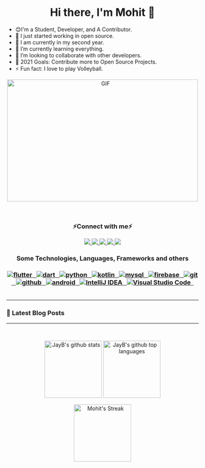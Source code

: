 # <h1 align="center">Hi there, I'm Mohit 👋</h1>

- 😊I'm a Student, Developer, and A Contributor.
- 🔭 I just started working in open source.
- 🏫 I am currently in my second year.
- 🌱 I’m currently learning everything.
- 👯 I’m looking to collaborate with other developers.
- 🥅 2021 Goals: Contribute more to Open Source Projects.
- ⚡ Fun fact: I love to play Volleyball.

<p align="center">
 <img align="centre" alt="GIF" src="https://github.com/abhisheknaiidu/abhisheknaiidu/blob/master/code.gif?raw=true" width="500" height="320" />
</p>
<br>


<!-- <h3 align="center">Connect with me</h3>

<p align="center">
   <a href="https://www.linkedin.com/in/msaini0r/">
		<img src="https://img.shields.io/badge/Linkedin-2088FF?&style=for-the-badge&logo=linkedin&logoColor=white" />
	</a>
	<a href="mailto:msaini0r@gmail.com">
		<img src="https://img.shields.io/badge/Gmail-D14836?style=for-the-badge&logo=gmail&logoColor=white" />
	</a>
  	<a href="https://twitter.com/msaini0r">
		<img src="https://img.shields.io/badge/Twitter-00cbe6?style=for-the-badge&logo=twitter&logoColor=white" />
	</a> -->
<!-- 	
</p> -->

<h3 align="center">⚡Connect with me⚡</h3>

<p align="center">
   <a href="https://www.linkedin.com/in/msaini0r/">
		<img src="https://img.shields.io/badge/Linkedin-2088FF?&style=for-the-badge&logo=linkedin&logoColor=white" />
	</a>
  	<a href="https://twitter.com/msaini0r">
		<img src="https://img.shields.io/badge/Twitter-00cbe6?style=for-the-badge&logo=twitter&logoColor=white" />
	</a>
	<a href="mailto:msaini0r@gmail.com">
		<img src="https://img.shields.io/badge/Gmail-D14836?style=for-the-badge&logo=gmail&logoColor=white" />
	</a>
	<a href="https://www.instagram.com/msaini0r/">
		<img src="https://img.shields.io/badge/Instagram-E4405F?style=for-the-badge&logo=instagram&logoColor=white" />
	</a>
	<a href="https://www.facebook.com/msaini0r/">
		<img src="https://img.shields.io/badge/Facebook-1877F2?style=for-the-badge&logo=facebook&logoColor=white" />
	</a>
</p>

<h3 align="center">Some Technologies, Languages, Frameworks and others<h3/>
  
<p align="center">
	<a href="https://flutter.dev/">
	   <img src="https://img.shields.io/badge/Flutter-02569B?style=for-the-badge&logo=flutter&logoColor=white" alt="flutter" />&nbsp;&nbsp;
	</a>
	<a href="https://dart.dev/">
	   <img src="https://img.shields.io/badge/Dart-0175C2?style=for-the-badge&logo=dart&logoColor=white" alt="dart"/>&nbsp;&nbsp;
	</a>
	<a href="https://www.python.org/">
	   <img src="https://img.shields.io/badge/Python-14354C?style=for-the-badge&logo=python&logoColor=white" alt="python" />&nbsp;&nbsp;
	</a>
    <a href="https://kotlinlang.org/">
	   <img src="https://img.shields.io/badge/Kotlin-0095D5?&style=for-the-badge&logo=kotlin&logoColor=white" alt="kotlin" />&nbsp;&nbsp;
	</a>
	<a href="https://www.mysql.com/">
	   <img src="https://img.shields.io/badge/MySQL-00000F?style=for-the-badge&logo=mysql&logoColor=white" alt="mysql" />&nbsp;&nbsp;
	</a>
	<a href="https://firebase.google.com/">
	   <img src="https://img.shields.io/badge/Firebase-ffca28?style=for-the-badge&logo=firebase&logoColor=black" alt="firebase" />&nbsp;&nbsp;
	</a>
	<a href="https://git-scm.com/">
	   <img src="https://img.shields.io/badge/git-F05032?style=for-the-badge&logo=git&logoColor=white" alt="git" />&nbsp;&nbsp;
	</a>
    <a href="https://github.com/">
    <img src="https://img.shields.io/badge/GitHub-100000?style=for-the-badge&logo=github&logoColor=white" alt="github" />&nbsp;&nbsp;
    </a>
    <a href="https://www.android.com/intl/en_in/">
    <img src="https://img.shields.io/badge/Android-3DDC84?style=for-the-badge&logo=android&logoColor=white" alt="android" />&nbsp;&nbsp;
    </a>
    <a href="https://www.jetbrains.com/idea/">
    <img src="https://img.shields.io/badge/IntelliJ%20IDEA-000000.svg?&style=for-the-badge&logo=intellij-idea&logoColor=white" alt="IntelliJ IDEA"/>&nbsp;&nbsp;
    </a>
    <a href="https://code.visualstudio.com/">
    <img src="https://img.shields.io/badge/Visual%20Studio%20Code-0078d7.svg?&style=for-the-badge&logo=visual-studio-code&logoColor=white" alt="Visual Studio Code" />&nbsp;&nbsp;
    </a>


<br />
<br />

-------

### 📕 Latest Blog Posts

<!-- BLOG-POST-LIST:START -->
<!-- BLOG-POST-LIST:END -->

-------

<br>
<p align="center">
  <img height="150em" src="https://github-readme-stats.vercel.app/api?username=msaini0r&show_icons=true&theme=bear&count_private=true" alt="JayB's github stats" />
  <img height="150em" src="https://github-readme-stats.vercel.app/api/top-langs/?username=msaini0r&theme=bear&layout=compact" alt="JayB's github top languages" />
</p>
<p align="center">
    <img  height="150em" alt="Mohit's Streak" src="https://github-readme-streak-stats.herokuapp.com/?user=msaini0r&theme=bear"/>
  <br>
  <br>
